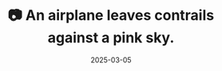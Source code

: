 ---
title: '📷 An airplane leaves contrails against a pink sky.'
date: '2025-03-05'
image: 'https://cdn.diblasio.social/static/photos/2025/20250305_060312.jpg'
thumbnail: 'https://cdn.diblasio.social/static/photos/2025/thumbnails/20250305_060312.jpg'
alt_text: "An airplane leaves contrails against a pink sky."
tags:
  - "#Photography"
  - "#Aviation"
  - "#Sunrise"
  - "#Sky"
  - "#Fujifilm"
  - "#FujifilmXT4"
  - "#Contrails"
  - "#Huizen"
  - "#Netherlands"
description: ''
created_date: '2025-03-05'
location: "Unknown location"
exif_data: "FUJIFILM X-T4 XF100-400mmF4.5-5.6 R LM OIS WR (1/110 | f/5.6 | ISO 400)"
draft: false
---